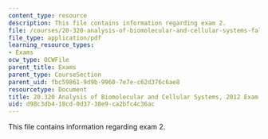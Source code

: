 ```yaml
---
content_type: resource
description: This file contains information regarding exam 2.
file: /courses/20-320-analysis-of-biomolecular-and-cellular-systems-fall-2012/d98c3db418cd0d3730e9ca2bfc4c36ac_MIT20_320F12_2012Exam_2.pdf
file_type: application/pdf
learning_resource_types:
- Exams
ocw_type: OCWFile
parent_title: Exams
parent_type: CourseSection
parent_uid: fbc59861-9d9b-9960-7e7e-c62d376c6ae8
resourcetype: Document
title: 20.320 Analysis of Biomolecular and Cellular Systems, 2012 Exam 2
uid: d98c3db4-18cd-0d37-30e9-ca2bfc4c36ac
---
```

This file contains information regarding exam 2.